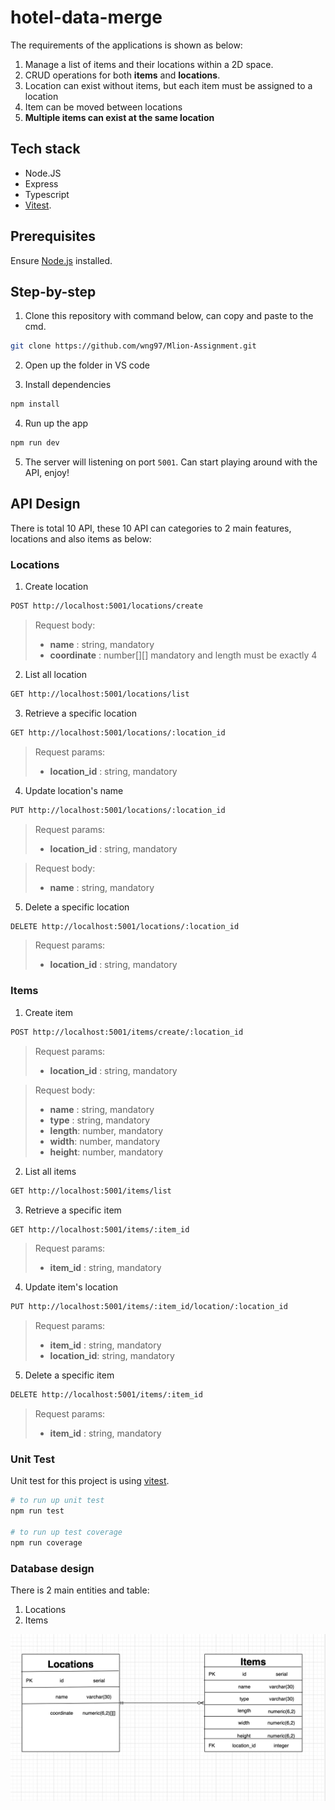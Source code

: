 # hotel-data-merge

The requirements of the applications is shown as below:

1. Manage a list of items and their locations within a 2D space.
2. CRUD operations for both **items** and **locations**.
3. Location can exist without items, but each item must be assigned to a location
4. Item can be moved between locations
5. **Multiple items can exist at the same location**

## Tech stack

- Node.JS
- Express
- Typescript
- [Vitest](https://vitest.dev/guide/).

## Prerequisites

Ensure [Node.js](https://nodejs.org/en/) installed.

## Step-by-step

1. Clone this repository with command below, can copy and paste to the cmd.

```bash
git clone https://github.com/wng97/Mlion-Assignment.git
```

2. Open up the folder in VS code

3. Install dependencies

```bash
npm install
```

4. Run up the app

```bash
npm run dev
```

5. The server will listening on port `5001`. Can start playing around with the API, enjoy!

## API Design

There is total 10 API, these 10 API can categories to 2 main features, locations and also items as below:

### Locations

1. Create location

```bash
POST http://localhost:5001/locations/create
```

> Request body:
>
> - **name** : string, mandatory
> - **coordinate** : number[][] mandatory and length must be exactly 4

2. List all location

```bash
GET http://localhost:5001/locations/list
```

3. Retrieve a specific location

```bash
GET http://localhost:5001/locations/:location_id
```

> Request params:
>
> - **location_id** : string, mandatory

4. Update location's name

```bash
PUT http://localhost:5001/locations/:location_id
```

> Request params:
>
> - **location_id** : string, mandatory

> Request body:
>
> - **name** : string, mandatory

5. Delete a specific location

```bash
DELETE http://localhost:5001/locations/:location_id
```

> Request params:
>
> - **location_id** : string, mandatory

### Items

1. Create item

```bash
POST http://localhost:5001/items/create/:location_id
```

> Request params:
>
> - **location_id** : string, mandatory

> Request body:
>
> - **name** : string, mandatory
> - **type** : string, mandatory
> - **length**: number, mandatory
> - **width**: number, mandatory
> - **height**: number, mandatory

2. List all items

```bash
GET http://localhost:5001/items/list
```

3. Retrieve a specific item

```bash
GET http://localhost:5001/items/:item_id
```

> Request params:
>
> - **item_id** : string, mandatory

4. Update item's location

```bash
PUT http://localhost:5001/items/:item_id/location/:location_id
```

> Request params:
>
> - **item_id** : string, mandatory
> - **location_id**: string, mandatory

5. Delete a specific item

```bash
DELETE http://localhost:5001/items/:item_id
```

> Request params:
>
> - **item_id** : string, mandatory

### Unit Test

Unit test for this project is using [vitest](https://vitest.dev/guide/).

```bash
# to run up unit test
npm run test

# to run up test coverage
npm run coverage
```

### Database design

There is 2 main entities and table:

1. Locations
2. Items

![alt text](image.png)
